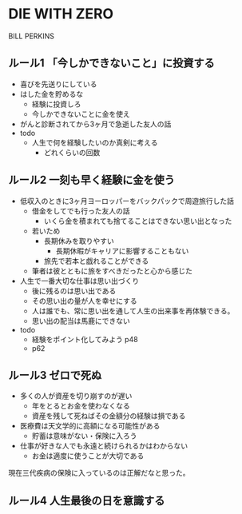 # DIE WITH ZERO

BILL PERKINS

## ルール1 「今しかできないこと」に投資する

* 喜びを先送りにしている
* はした金を貯めるな
  * 経験に投資しろ
  * 今しかできないことに金を使え
* がんと診断されてから3ヶ月で急逝した友人の話
* todo
  * 人生で何を経験したいのか真剣に考える
    * どれくらいの回数

## ルール2 一刻も早く経験に金を使う

* 低収入のときに3ヶ月ヨーロッパーをバックパックで周遊旅行した話
  * 借金をしてでも行った友人の話
    * いくら金を積まれても捨てることはできない思い出となった
  * 若いため
    * 長期休みを取りやすい
      * 長期休暇がキャリアに影響することもない
    * 旅先で若本と戯れることができる
  * 筆者は彼とともに旅をすべきだったと心から感じた
* 人生で一番大切な仕事は思い出づくり
  * 後に残るのは思い出である
  * その思い出の量が人を幸せにする
  * 人は誰でも、常に思い出を通して人生の出来事を再体験できる。
  * 思い出の配当は馬鹿にできない
* todo
  * 経験をポイント化してみよう p48
  * p62


## ルール3 ゼロで死ぬ

* 多くの人が資産を切り崩すのが遅い
  * 年をとるとお金を使わなくなる
  * 資産を残して死ねばその金額分の経験は損である
* 医療費は天文学的に高額になる可能性がある
  * 貯蓄は意味がない・保険に入ろう
* 仕事が好きな人でも永遠と続けられるかはわからない
  * お金は適度に使うことが大切である

現在三代疾病の保険に入っているのは正解だなと思った。

## ルール4 人生最後の日を意識する


